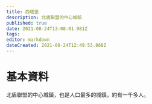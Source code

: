 ```yaml
---
title: 西塔堡
description: 北盾聯盟的中心城鎮
published: true
date: 2021-08-24T13:08:01.981Z
tags: 
editor: markdown
dateCreated: 2021-08-24T12:49:53.868Z
---
```


# 基本資料
北盾聯盟的中心城鎮，也是人口最多的城鎮，約有一千多人。
